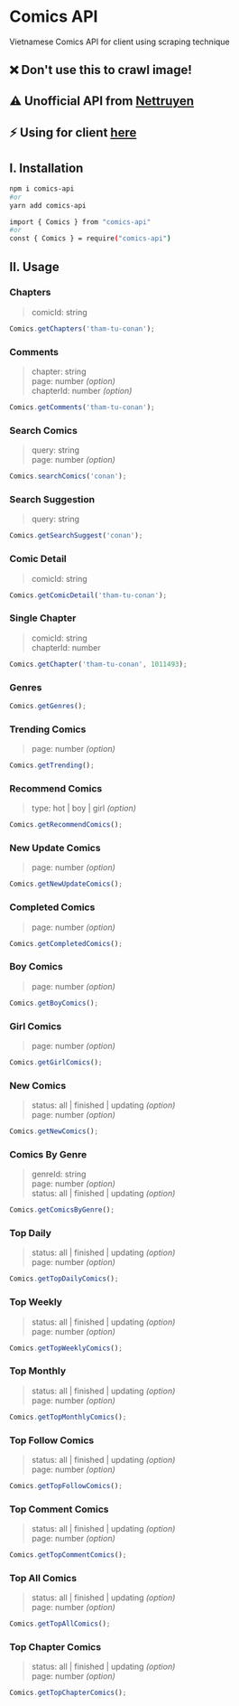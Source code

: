 # Comics API

Vietnamese Comics API for client using scraping technique

## ❌ Don't use this to crawl image!

## ⚠️ Unofficial API from [Nettruyen](https://nettruyen.com)

## ⚡ Using for client [here](https://github.com/pth-1641/Comics-API/blob/master/api/README.md)

## **I. Installation**

```bash
npm i comics-api
#or
yarn add comics-api
```

```bash
import { Comics } from "comics-api"
#or
const { Comics } = require("comics-api")
```

## **II. Usage**

### **Chapters**

> comicId: string

```javascript
Comics.getChapters('tham-tu-conan');
```

### **Comments**

> chapter: string \
> page: number _(option)_ \
> chapterId: number _(option)_

```javascript
Comics.getComments('tham-tu-conan');
```

### **Search Comics**

> query: string \
> page: number _(option)_

```javascript
Comics.searchComics('conan');
```

### **Search Suggestion**

> query: string

```javascript
Comics.getSearchSuggest('conan');
```

### **Comic Detail**

> comicId: string

```javascript
Comics.getComicDetail('tham-tu-conan');
```

### **Single Chapter**

> comicId: string \
> chapterId: number

```javascript
Comics.getChapter('tham-tu-conan', 1011493);
```

### **Genres**

```javascript
Comics.getGenres();
```

### **Trending Comics**

> page: number _(option)_

```javascript
Comics.getTrending();
```

### **Recommend Comics**

> type: hot | boy | girl _(option)_

```javascript
Comics.getRecommendComics();
```

### **New Update Comics**

> page: number _(option)_

```javascript
Comics.getNewUpdateComics();
```

### **Completed Comics**

> page: number _(option)_

```javascript
Comics.getCompletedComics();
```

### **Boy Comics**

> page: number _(option)_

```javascript
Comics.getBoyComics();
```

### **Girl Comics**

> page: number _(option)_

```javascript
Comics.getGirlComics();
```

### **New Comics**

> status: all | finished | updating _(option)_ \
> page: number _(option)_

```javascript
Comics.getNewComics();
```

### **Comics By Genre**

> genreId: string \
> page: number _(option)_ \
> status: all | finished | updating _(option)_

```javascript
Comics.getComicsByGenre();
```

### **Top Daily**

> status: all | finished | updating _(option)_ \
> page: number _(option)_

```javascript
Comics.getTopDailyComics();
```

### **Top Weekly**

> status: all | finished | updating _(option)_ \
> page: number _(option)_

```javascript
Comics.getTopWeeklyComics();
```

### **Top Monthly**

> status: all | finished | updating _(option)_ \
> page: number _(option)_

```javascript
Comics.getTopMonthlyComics();
```

### **Top Follow Comics**

> status: all | finished | updating _(option)_ \
> page: number _(option)_

```javascript
Comics.getTopFollowComics();
```

### **Top Comment Comics**

> status: all | finished | updating _(option)_ \
> page: number _(option)_

```javascript
Comics.getTopCommentComics();
```

### **Top All Comics**

> status: all | finished | updating _(option)_ \
> page: number _(option)_

```javascript
Comics.getTopAllComics();
```

### **Top Chapter Comics**

> status: all | finished | updating _(option)_ \
> page: number _(option)_

```javascript
Comics.getTopChapterComics();
```
